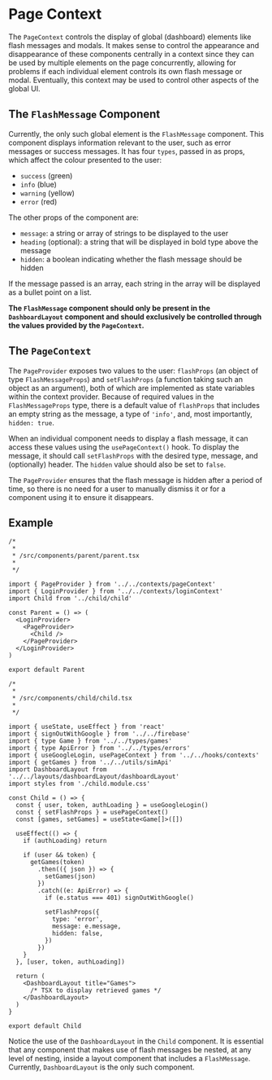 # Page Context

The `PageContext` controls the display of global (dashboard) elements like flash messages and modals. It makes sense to control the appearance and disappearance of these components centrally in a context since they can be used by multiple elements on the page concurrently, allowing for problems if each individual element controls its own flash message or modal. Eventually, this context may be used to control other aspects of the global UI.

## The `FlashMessage` Component

Currently, the only such global element is the `FlashMessage` component. This component displays information relevant to the user, such as error messages or success messages. It has four `types`, passed in as props, which affect the colour presented to the user:

- `success` (green)
- `info` (blue)
- `warning` (yellow)
- `error` (red)

The other props of the component are:

- `message`: a string or array of strings to be displayed to the user
- `heading` (optional): a string that will be displayed in bold type above the message
- `hidden`: a boolean indicating whether the flash message should be hidden

If the message passed is an array, each string in the array will be displayed as a bullet point on a list.

**The `FlashMessage` component should only be present in the `DashboardLayout` component and should exclusively be controlled through the values provided by the `PageContext`.**

## The `PageContext`

The `PageProvider` exposes two values to the user: `flashProps` (an object of type `FlashMessageProps`) and `setFlashProps` (a function taking such an object as an argument), both of which are implemented as state variables within the context provider. Because of required values in the `FlashMessageProps` type, there is a default value of `flashProps` that includes an empty string as the message, a type of `'info'`, and, most importantly, `hidden: true`.

When an individual component needs to display a flash message, it can access these values using the `usePageContext()` hook. To display the message, it should call `setFlashProps` with the desired type, message, and (optionally) header. The `hidden` value should also be set to `false`.

The `PageProvider` ensures that the flash message is hidden after a period of time, so there is no need for a user to manually dismiss it or for a component using it to ensure it disappears.

## Example

```tsx
/*
 *
 * /src/components/parent/parent.tsx
 *
 */

import { PageProvider } from '../../contexts/pageContext'
import { LoginProvider } from '../../contexts/loginContext'
import Child from '../child/child'

const Parent = () => (
  <LoginProvider>
    <PageProvider>
      <Child />
    </PageProvider>
  </LoginProvider>
)

export default Parent

/*
 *
 * /src/components/child/child.tsx
 *
 */

import { useState, useEffect } from 'react'
import { signOutWithGoogle } from '../../firebase'
import { type Game } from '../../types/games'
import { type ApiError } from '../../types/errors'
import { useGoogleLogin, usePageContext } from '../../hooks/contexts'
import { getGames } from '../../utils/simApi'
import DashboardLayout from '../../layouts/dashboardLayout/dashboardLayout'
import styles from './child.module.css'

const Child = () => {
  const { user, token, authLoading } = useGoogleLogin()
  const { setFlashProps } = usePageContext()
  const [games, setGames] = useState<Game[]>([])

  useEffect(() => {
    if (authLoading) return

    if (user && token) {
      getGames(token)
        .then(({ json }) => {
          setGames(json)
        })
        .catch((e: ApiError) => {
          if (e.status === 401) signOutWithGoogle()

          setFlashProps({
            type: 'error',
            message: e.message,
            hidden: false,
          })
        })
    }
  }, [user, token, authLoading])

  return (
    <DashboardLayout title="Games">
      /* TSX to display retrieved games */
    </DashboardLayout>
  )
}

export default Child
```

Notice the use of the `DashboardLayout` in the `Child` component. It is essential that any component that makes use of flash messages be nested, at any level of nesting, inside a layout component that includes a `FlashMessage`. Currently, `DashboardLayout` is the only such component.
